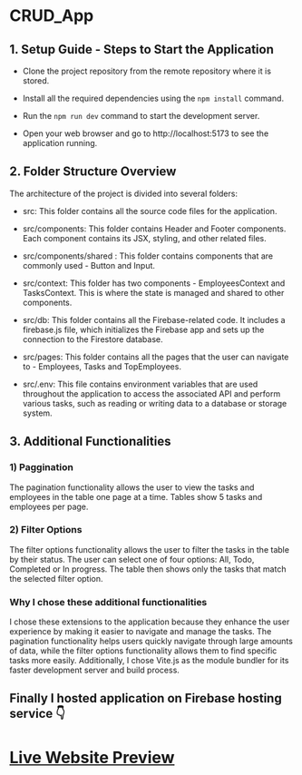 # CRUD_App 

## 1. Setup Guide - Steps to Start the Application

- Clone the project repository from the remote repository where it is stored.

- Install all the required dependencies using the `npm install` command.

- Run the `npm run dev` command to start the development server.

- Open your web browser and go to http://localhost:5173 to see the application running.

## 2. Folder Structure Overview

The architecture of the project is divided into several folders: 

- src: This folder contains all the source code files for the application.

- src/components: This folder contains Header and Footer components. Each component contains its JSX, styling, and other related files.

- src/components/shared : This folder contains components that are commonly used - Button and Input.

- src/context: This folder has two components - EmployeesContext and TasksContext. This is where the state is managed and shared to other components. 

- src/db: This folder contains all the Firebase-related code. It includes a firebase.js file, which initializes the Firebase app and sets up the connection to the Firestore database.

- src/pages: This folder contains all the pages that the user can navigate to - Employees, Tasks and TopEmployees.

- src/.env: This file contains environment variables that are used throughout the application to access the associated API and perform various tasks, such as reading or writing data to a database or storage system.

## 3. Additional Functionalities

### 1) Paggination 

The pagination functionality allows the user to view the tasks and employees in the table one page at a time. Tables show 5 tasks and employees per page.

### 2) Filter Options

The filter options functionality allows the user to filter the tasks in the table by their status. The user can select one of four options: All, Todo, Completed or In progress. The table then shows only the tasks that match the selected filter option.

### Why I chose these additional functionalities 

I chose these extensions to the application because they enhance the user experience by making it easier to navigate and manage the tasks. The pagination functionality helps users quickly navigate through large amounts of data, while the filter options functionality allows them to find specific tasks more easily. Additionally, I chose Vite.js as the module bundler for its faster development server and build process.

## Finally I hosted application on Firebase hosting service 👇

# [Live Website Preview](https://crud-app-58c6e.firebaseapp.com/)
